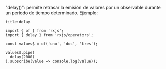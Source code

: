 "delay()": permite retrasar la emisión de valores por un observable durante un período de tiempo determinado. Ejemplo:

```ad-example
title:delay
```
```
import { of } from 'rxjs';
import { delay } from 'rxjs/operators';

const values$ = of('uno', 'dos', 'tres');

values$.pipe(
  delay(2000)
).subscribe(value => console.log(value));
```
